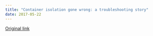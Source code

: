 ```yaml
---
title: "Container isolation gone wrong: a troubleshooting story"
date: 2017-05-22
---
```


[Original link](https://sysdig.com/blog/container-isolation-gone-wrong-troubleshooting-story)
